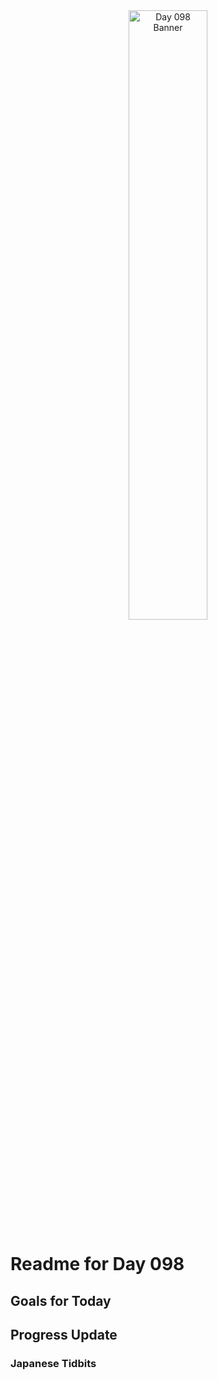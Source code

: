 <div align="center">
 <img src="../..Images/image_098.jpg" alt="Day 098 Banner" width="50%">
</div>

# Readme for Day 098

## Goals for Today

## Progress Update

### Japanese Tidbits

